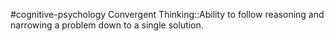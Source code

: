 #cognitive-psychology 
Convergent Thinking::Ability to follow reasoning and narrowing a problem down to a single solution.
<!--SR:!2024-04-17,8,250-->